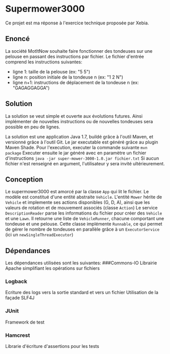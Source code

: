 # Supermower3000
Ce projet est ma réponse à l'exercice technique proposée par Xebia.

## Enoncé
La société MotItNow souhaite faire fonctionner des tondeuses sur une pelouse en passant des instructions par fichier.
Le fichier d'entrée comprend les instructions suivantes: 
- ligne 1: taille de la pelouse (ex: "5 5")
- ligne n: position initiale de la tondeuse n (ex: "1 2 N")
- ligne n+1: instructions de déplacement de la tondeuse n (ex: "GAGAGGAGGA")

## Solution
La solution se veut simple et ouverte aux évolutions futures.
Ainsi implémenter de nouvelles instructions ou de nouvelles tondeuses sera possible en peu de lignes.

La solution est une application Java 1.7, buildé grâce à l'outil Maven, et versionné grâce à l'outil Git.
Le jar executable est généré grâce au plugin Maven Shade.
Pour l'execution, executer la commande suivante `mvn package`
Executer ensuite le jar généré avec en paramètre un fichier d'instructions `java -jar super-mower-3000-1.0.jar fichier.txt`
Si aucun fichier n'est renseigné en argument, l'utilisateur y sera invité ultérieurement.

## Conception
Le supermower3000 est amorcé par la classe `App` qui lit le fichier.
Le modèle est constitué d'une entité abstraite `Vehicle`.
L'entité `Mower` hérite de `Vehicle` et implemente ses actions disponibles (G, D, A), ainsi que les valeurs de rotation et de mouvement associés (classe `Action`)
Le service `DescriptionReader` parse les informations du fichier pour créer des `Vehicle` et une `Lawn`.
Il retourne une liste de `VehicleRunner`, chacune comportant une tondeuse et une pelouse. 
Cette classe implémente `Runnable`, ce qui permet de gérer le nombre de tondeuses en parallèle grâce à un `ExecutorService` (ici un `newSingleThreadExecutor`)

## Dépendances
Les dépendances utilisées sont les suivantes:
###Commons-IO
Librairie Apache simplifiant les opérations sur fichiers
### Logback
Ecriture des logs vers la sortie standard et vers un fichier
Utilisation de la façade SLF4J
### JUnit
Framework de test
### Hamcrest
Librarie d'écriture d'assertions pour les tests










